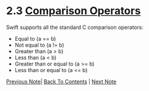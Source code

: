 # 2.3 [Comparison Operators](https://developer.apple.com/library/content/documentation/Swift/Conceptual/Swift_Programming_Language/BasicOperators.html#//apple_ref/doc/uid/TP40014097-CH6-ID70)

Swift supports all the standard C comparison operators:

* Equal to (a == b)
* Not equal to (a != b)
* Greater than (a > b)
* Less than (a < b)
* Greater than or equal to (a >= b)
* Less than or equal to (a <= b)

[Previous Note](../2%20-%20Basic%20Operators/2.2%20-%20The%20Arithmetic%2C%20Assignment%20and%20Logical%20Operators.md)| [Back To Contents](https://github.com/Firanus/swift-language-guide-notes) |  [Next Note](../2%20-%20Basic%20Operators/2.4%20-%20Ternary%20Conditional%20Operator.md)